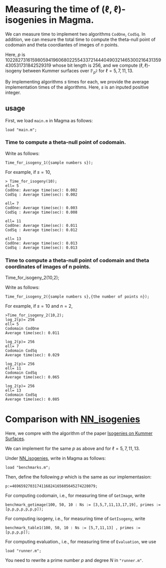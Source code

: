 # Measuring the time of $(\ell,\ell)$-isogenies in Magma.

We can measure time to implement two algorithms $\mathtt{CodOne}$, $\mathtt{CodSq}$.
In addition, we can mesure the total time to compute the theta-null point of codomain and theta coordiantes of imeges of $n$ points.

Here, $p$ is 102282731615980594196068022554337214440490321465300216431359430531731842529319 whose bit length is 256, 
and we compute $(\ell,\ell)$-isogeny between Kummer surfaces over $\mathbb{F}_{p^2}$ for $\ell=5,7,11,13$.


By implementing algorithms $s$ times for each, we provide the average implementation times of the algorithms. Here, $s$ is an inputed positive integer. 

## usage

First, we load ```main.m```  in Magma as follows:
```
load "main.m";
```

### Time to compute a theta-null point of codomain.

Write as follows:
```
Time_for_isogeny_1({sample numbers s});
```
For example, if $s=10$,  
```
> Time_for_isogeny(10);
ell= 5
CodOne: Average time(sec): 0.002
CodSq : Average time(sec): 0.002

ell= 7
CodOne: Average time(sec): 0.003
CodSq : Average time(sec): 0.008

ell= 11
CodOne: Average time(sec): 0.011
CodSq : Average time(sec): 0.012

ell= 13
CodOne: Average time(sec): 0.013
CodSq : Average time(sec): 0.013
```
### Time to compute a theta-null point of codomain and theta coordinates of images of n points.

Time_for_isogeny_2(10,2);


Write as follows:
```
Time_for_isogeny_2({sample numbers s},{the number of points n});
```

For example, if $s=10$ and $n=2$, 
```
>Time_for_isogeny_2(10,2);
log_2(p)= 256
ell= 5
Codomain CodOne
Average time(sec): 0.011

log_2(p)= 256
ell= 7
Codomain CodSq
Average time(sec): 0.029

log_2(p)= 256
ell= 11
Codomain CodSq
Average time(sec): 0.065

log_2(p)= 256
ell= 13
Codomain CodSq
Average time(sec): 0.085
```



# Comparison with  [NN_isogenies](https://github.com/mariascrs/NN_isogenies)

Here, we compre with the algorithm of the paper [Isogenies on Kummer Surfaces](https://arxiv.org/abs/2409.14819).

We can implement for the same $p$ as above and for $\ell=5,7,11,13$.

Under [NN_isogenies](https://github.com/mariascrs/NN_isogenies), write in Magma as follows:
```
load "benchmarks.m";
```
Then, define the following $p$ which is the same as our implementasion:
```
p:=4696592703174116824165605645274228079;
```
For computing codomain, i.e., for measuring time of $\mathtt{GetImage}$, write
```
benchmark_getimage(100, 50, 10 : Ns := [3,5,7,11,13,17,19], primes := [p,p,p,p,p,p,p]);
```
For computing isogeny,  i.e., for measuring time of $\mathtt{GetIsogeny}$, write
```
benchmark_table1(100, 50, 10 : Ns := [5,7,11,13] , primes := [p,p,p,p]);
```
For computing evaluation.,  i.e., for measuring time of $\mathtt{Evaluation}$, 
we use 
```
load "runner.m";
```
You need to rewrite a prime number $p$ and degree $N$ in ```"runner.m"```.




